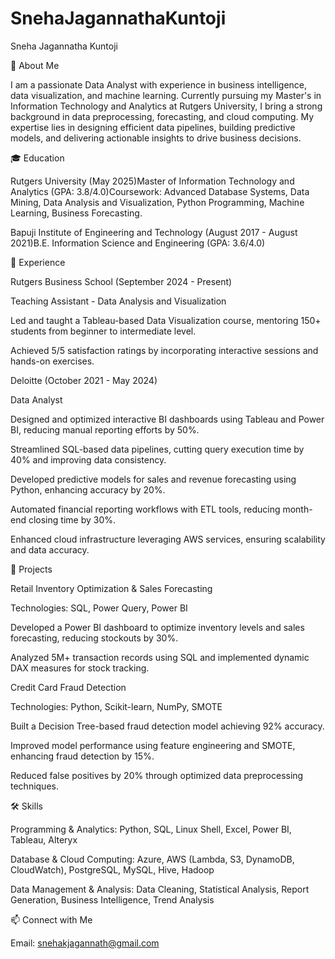 # SnehaJagannathaKuntoji
Sneha Jagannatha Kuntoji

📌 About Me

I am a passionate Data Analyst with experience in business intelligence, data visualization, and machine learning. Currently pursuing my Master's in Information Technology and Analytics at Rutgers University, I bring a strong background in data preprocessing, forecasting, and cloud computing. My expertise lies in designing efficient data pipelines, building predictive models, and delivering actionable insights to drive business decisions.

🎓 Education

Rutgers University (May 2025)Master of Information Technology and Analytics (GPA: 3.8/4.0)Coursework: Advanced Database Systems, Data Mining, Data Analysis and Visualization, Python Programming, Machine Learning, Business Forecasting.

Bapuji Institute of Engineering and Technology (August 2017 - August 2021)B.E. Information Science and Engineering (GPA: 3.6/4.0)

💼 Experience

Rutgers Business School (September 2024 - Present)

Teaching Assistant - Data Analysis and Visualization

Led and taught a Tableau-based Data Visualization course, mentoring 150+ students from beginner to intermediate level.

Achieved 5/5 satisfaction ratings by incorporating interactive sessions and hands-on exercises.

Deloitte (October 2021 - May 2024)

Data Analyst

Designed and optimized interactive BI dashboards using Tableau and Power BI, reducing manual reporting efforts by 50%.

Streamlined SQL-based data pipelines, cutting query execution time by 40% and improving data consistency.

Developed predictive models for sales and revenue forecasting using Python, enhancing accuracy by 20%.

Automated financial reporting workflows with ETL tools, reducing month-end closing time by 30%.

Enhanced cloud infrastructure leveraging AWS services, ensuring scalability and data accuracy.

🔬 Projects

Retail Inventory Optimization & Sales Forecasting

Technologies: SQL, Power Query, Power BI

Developed a Power BI dashboard to optimize inventory levels and sales forecasting, reducing stockouts by 30%.

Analyzed 5M+ transaction records using SQL and implemented dynamic DAX measures for stock tracking.

Credit Card Fraud Detection

Technologies: Python, Scikit-learn, NumPy, SMOTE

Built a Decision Tree-based fraud detection model achieving 92% accuracy.

Improved model performance using feature engineering and SMOTE, enhancing fraud detection by 15%.

Reduced false positives by 20% through optimized data preprocessing techniques.

🛠 Skills

Programming & Analytics: Python, SQL, Linux Shell, Excel, Power BI, Tableau, Alteryx

Database & Cloud Computing: Azure, AWS (Lambda, S3, DynamoDB, CloudWatch), PostgreSQL, MySQL, Hive, Hadoop

Data Management & Analysis: Data Cleaning, Statistical Analysis, Report Generation, Business Intelligence, Trend Analysis

📫 Connect with Me

Email: snehakjagannath@gmail.com
